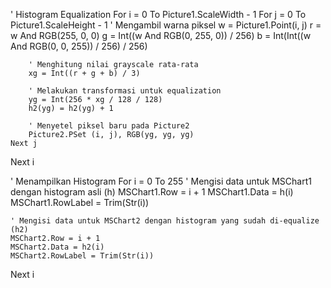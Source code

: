 ' Histogram Equalization
For i = 0 To Picture1.ScaleWidth - 1
    For j = 0 To Picture1.ScaleHeight - 1
        ' Mengambil warna piksel
        w = Picture1.Point(i, j)
        r = w And RGB(255, 0, 0)
        g = Int((w And RGB(0, 255, 0)) / 256)
        b = Int(Int((w And RGB(0, 0, 255)) / 256) / 256)
        
        ' Menghitung nilai grayscale rata-rata
        xg = Int((r + g + b) / 3)
        
        ' Melakukan transformasi untuk equalization
        yg = Int(256 * xg / 128 / 128)
        h2(yg) = h2(yg) + 1
        
        ' Menyetel piksel baru pada Picture2
        Picture2.PSet (i, j), RGB(yg, yg, yg)
    Next j
Next i

' Menampilkan Histogram
For i = 0 To 255
    ' Mengisi data untuk MSChart1 dengan histogram asli (h)
    MSChart1.Row = i + 1
    MSChart1.Data = h(i)
    MSChart1.RowLabel = Trim(Str(i))
    
    ' Mengisi data untuk MSChart2 dengan histogram yang sudah di-equalize (h2)
    MSChart2.Row = i + 1
    MSChart2.Data = h2(i)
    MSChart2.RowLabel = Trim(Str(i))
Next i
